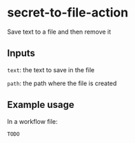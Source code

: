 # secret-to-file-action

Save text to a file and then remove it

## Inputs

`text`: the text to save in the file

`path`: the path where the file is created

## Example usage

In a workflow file:

```
TODO
```
